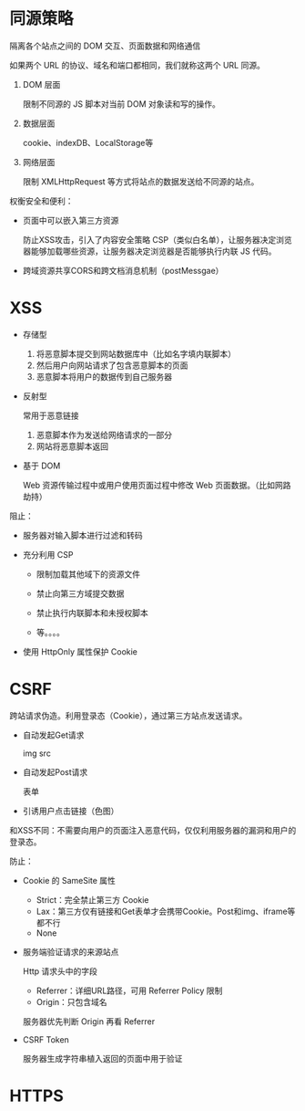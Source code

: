 # 同源策略

隔离各个站点之间的 DOM 交互、页面数据和网络通信

如果两个 URL 的协议、域名和端口都相同，我们就称这两个 URL 同源。

1. DOM 层面

   限制不同源的 JS 脚本对当前 DOM 对象读和写的操作。

2. 数据层面

   cookie、indexDB、LocalStorage等

3. 网络层面

   限制 XMLHttpRequest 等方式将站点的数据发送给不同源的站点。

权衡安全和便利：

- 页面中可以嵌入第三方资源

  防止XSS攻击，引入了内容安全策略 CSP（类似白名单），让服务器决定浏览器能够加载哪些资源，让服务器决定浏览器是否能够执行内联 JS 代码。

- 跨域资源共享CORS和跨文档消息机制（postMessgae）

# XSS

- 存储型
  1. 将恶意脚本提交到网站数据库中（比如名字填内联脚本）
  2. 然后用户向网站请求了包含恶意脚本的页面
  3. 恶意脚本将用户的数据传到自己服务器

- 反射型

  常用于恶意链接

  1. 恶意脚本作为发送给网络请求的一部分
  2. 网站将恶意脚本返回

- 基于 DOM

  Web 资源传输过程中或用户使用页面过程中修改 Web 页面数据。（比如网路劫持）

阻止：

- 服务器对输入脚本进行过滤和转码

- 充分利用 CSP

  - 限制加载其他域下的资源文件

  - 禁止向第三方域提交数据
  - 禁止执行内联脚本和未授权脚本
  - 等。。。。

- 使用 HttpOnly 属性保护 Cookie

# CSRF

跨站请求伪造。利用登录态（Cookie），通过第三方站点发送请求。

- 自动发起Get请求

  img src

- 自动发起Post请求

  表单

- 引诱用户点击链接（色图）

和XSS不同：不需要向用户的页面注入恶意代码，仅仅利用服务器的漏洞和用户的登录态。

防止：

- Cookie 的 SameSite 属性
  - Strict：完全禁止第三方 Cookie
  - Lax：第三方仅有链接和Get表单才会携带Cookie。Post和img、iframe等都不行
  - None

- 服务端验证请求的来源站点

  Http 请求头中的字段

  - Referrer：详细URL路径，可用 Referrer Policy 限制
  - Origin：只包含域名

  服务器优先判断 Origin 再看 Referrer

- CSRF Token

  服务器生成字符串植入返回的页面中用于验证

# HTTPS

